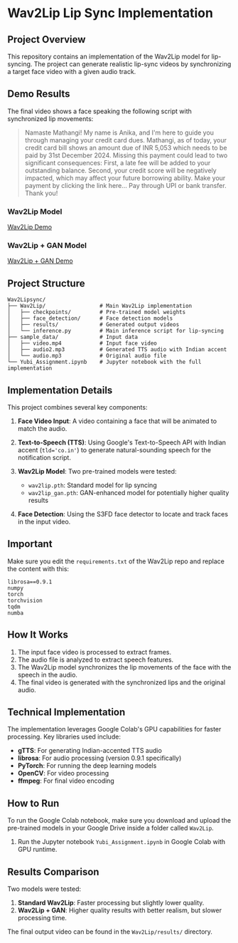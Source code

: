 # Wav2Lip Lip Sync Implementation

## Project Overview

This repository contains an implementation of the Wav2Lip model for lip-syncing. The project can generate realistic lip-sync videos by synchronizing a target face video with a given audio track.

## Demo Results

The final video shows a face speaking the following script with synchronized lip movements:

> Namaste Mathangi! My name is Anika, and I'm here to guide you through managing your credit card dues. Mathangi, as of today, your credit card bill shows an amount due of INR 5,053 which needs to be paid by 31st December 2024. Missing this payment could lead to two significant consequences: First, a late fee will be added to your outstanding balance. Second, your credit score will be negatively impacted, which may affect your future borrowing ability. Make your payment by clicking the link here... Pay through UPI or bank transfer. Thank you!

### Wav2Lip Model

[Wav2Lip Demo](https://youtu.be/MDqEf_EECzo)

### Wav2Lip + GAN Model

[Wav2Lip + GAN Demo](https://www.youtube.com/watch?v=KfXImErd8rE)

## Project Structure

```
Wav2Lipsync/
├── Wav2Lip/                 # Main Wav2Lip implementation
│   ├── checkpoints/         # Pre-trained model weights
│   ├── face_detection/      # Face detection models
│   ├── results/             # Generated output videos
│   └── inference.py         # Main inference script for lip-syncing
├── sample_data/             # Input data
│   ├── video.mp4            # Input face video
│   ├── audio2.mp3           # Generated TTS audio with Indian accent
│   └── audio.mp3            # Original audio file
└── Yubi_Assignment.ipynb    # Jupyter notebook with the full implementation
```

## Implementation Details

This project combines several key components:

1. **Face Video Input**: A video containing a face that will be animated to match the audio.

2. **Text-to-Speech (TTS)**: Using Google's Text-to-Speech API with Indian accent (`tld='co.in'`) to generate natural-sounding speech for the notification script.

3. **Wav2Lip Model**: Two pre-trained models were tested:

   - `wav2lip.pth`: Standard model for lip syncing
   - `wav2lip_gan.pth`: GAN-enhanced model for potentially higher quality results

4. **Face Detection**: Using the S3FD face detector to locate and track faces in the input video.

## Important

Make sure you edit the `requirements.txt` of the Wav2Lip repo and replace the content with this:

```pseudo
librosa==0.9.1
numpy
torch
torchvision
tqdm
numba
```

## How It Works

1. The input face video is processed to extract frames.
2. The audio file is analyzed to extract speech features.
3. The Wav2Lip model synchronizes the lip movements of the face with the speech in the audio.
4. The final video is generated with the synchronized lips and the original audio.

## Technical Implementation

The implementation leverages Google Colab's GPU capabilities for faster processing. Key libraries used include:

- **gTTS**: For generating Indian-accented TTS audio
- **librosa**: For audio processing (version 0.9.1 specifically)
- **PyTorch**: For running the deep learning models
- **OpenCV**: For video processing
- **ffmpeg**: For final video encoding

## How to Run

To run the Google Colab notebook, make sure you download and upload the pre-trained models in your Google Drive inside a folder called `Wav2Lip`.

1. Run the Jupyter notebook `Yubi_Assignment.ipynb` in Google Colab with GPU runtime.

## Results Comparison

Two models were tested:

1. **Standard Wav2Lip**: Faster processing but slightly lower quality.
2. **Wav2Lip + GAN**: Higher quality results with better realism, but slower processing time.

The final output video can be found in the `Wav2Lip/results/` directory.
